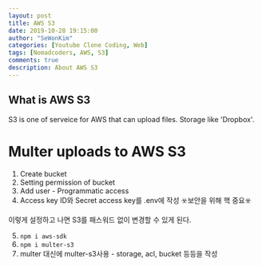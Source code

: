 ```yaml
---
layout: post
title: AWS S3
date: 2019-10-28 19:15:00
author: "SeWonKim"
categories: [Youtube Clone Coding, Web]
tags: [Nomadcoders, AWS, S3]
comments: true
description: About AWS S3
---
```


## What is AWS S3
S3 is one of serveice for AWS that can upload files. Storage like 'Dropbox'.

# Multer uploads to AWS S3
1. Create bucket
2. Setting permission of bucket
3. Add user - Programmatic access
4. Access key ID와 Secret access key를 .env에 작성 ☣️보안을 위해 핵 중요☣️

이렇게 설정하고 나면 S3를 패스워드 없이 변경할 수 있게 된다.

5. `npm i aws-sdk`
6. `npm i multer-s3`
7. multer 대신에 multer-s3사용 - storage, acl, bucket 등등을 작성
